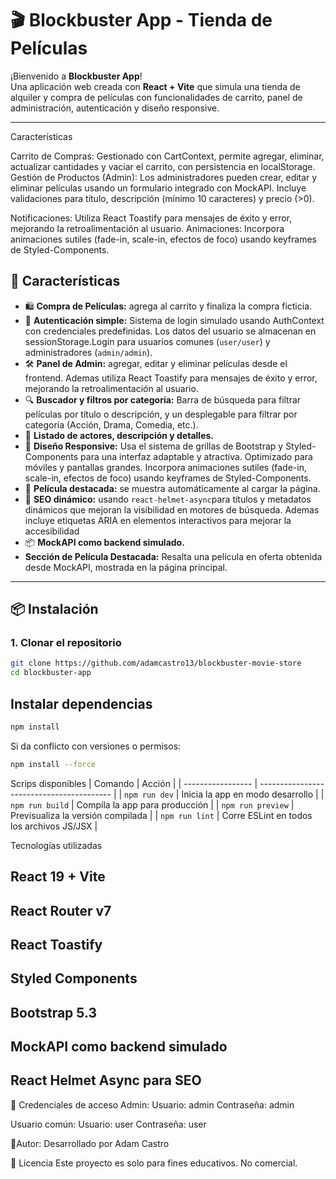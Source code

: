 # 🎬 Blockbuster App - Tienda de Películas

¡Bienvenido a **Blockbuster App**!  
Una aplicación web creada con **React + Vite** que simula una tienda de alquiler y compra de películas con funcionalidades de carrito, panel de administración, autenticación y diseño responsive.

---

Características

Carrito de Compras: Gestionado con CartContext, permite agregar, eliminar, actualizar cantidades y vaciar el carrito, con persistencia en localStorage.
Gestión de Productos (Admin): Los administradores pueden crear, editar y eliminar películas usando un formulario integrado con MockAPI. Incluye validaciones para título, descripción (mínimo 10 caracteres) y precio (>0).


Notificaciones: Utiliza React Toastify para mensajes de éxito y error, mejorando la retroalimentación al usuario.
Animaciones: Incorpora animaciones sutiles (fade-in, scale-in, efectos de foco) usando keyframes de Styled-Components.



## 🚀 Características

- 🛍️ **Compra de Películas:** agrega al carrito y finaliza la compra ficticia.
- 🔐 **Autenticación simple:** Sistema de login simulado usando AuthContext con credenciales predefinidas. Los datos del usuario se almacenan en sessionStorage.Login para usuarios comunes (`user/user`) y administradores (`admin/admin`).
- 🛠️ **Panel de Admin:** agregar, editar y eliminar películas desde el frontend. Ademas utiliza React Toastify para mensajes de éxito y error, mejorando la retroalimentación al usuario.
- 🔍 **Buscador y filtros por categoría:** Barra de búsqueda para filtrar películas por título o descripción, y un desplegable para filtrar por categoría (Acción, Drama, Comedia, etc.).
- 🧑 **Listado de actores, descripción y detalles.**
- 📱 **Diseño Responsive:** Usa el sistema de grillas de Bootstrap y Styled-Components para una interfaz adaptable y atractiva. Optimizado para móviles y pantallas grandes. Incorpora animaciones sutiles (fade-in, scale-in, efectos de foco) usando keyframes de Styled-Components.
- 🍿 **Película destacada:** se muestra automáticamente al cargar la página.
- 🧠 **SEO dinámico:** usando `react-helmet-async`para títulos y metadatos dinámicos que mejoran la visibilidad en motores de búsqueda. Ademas incluye etiquetas ARIA en elementos interactivos para mejorar la accesibilidad
- 📦 **MockAPI como backend simulado.**
- **Sección de Película Destacada:** Resalta una película en oferta obtenida desde MockAPI, mostrada en la página principal. 

---

## 📦 Instalación

### 1. Clonar el repositorio

```bash
git clone https://github.com/adamcastro13/blockbuster-movie-store
cd blockbuster-app
```
## Instalar dependencias

```bash
npm install
```
Si da conflicto con versiones o permisos:

```bash
npm install --force
```
Scrips disponibles
| Comando           | Acción                                    |
| ----------------- | ----------------------------------------- |
| `npm run dev`     | Inicia la app en modo desarrollo          |
| `npm run build`   | Compila la app para producción            |
| `npm run preview` | Previsualiza la versión compilada         |
| `npm run lint`    | Corre ESLint en todos los archivos JS/JSX |

Tecnologías utilizadas
## React 19 + Vite
## React Router v7
## React Toastify
## Styled Components
## Bootstrap 5.3
## MockAPI como backend simulado
## React Helmet Async para SEO

🔐 Credenciales de acceso
Admin:
Usuario: admin
Contraseña: admin

Usuario común:
Usuario: user
Contraseña: user

🧠Autor:
Desarrollado por Adam Castro

📄 Licencia
Este proyecto es solo para fines educativos. No comercial.
